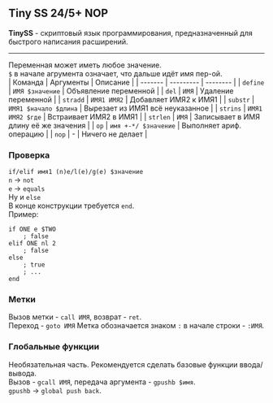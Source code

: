 ## Tiny SS 24/5+ NOP
**TinySS** - скриптовый язык программирования, предназначенный для быстрого написания расширений.

---
Переменная может иметь любое значение.  
`$` в начале агрумента означает, что дальше идёт имя пер-ой.  
| Команда | Аргументы | Описание |
| ------- | --------- | -------- |
| `define` | `ИМЯ $значение` | Объявление переменной |
| `del` | `ИМЯ` | Удаление переменной |
| `stradd` | `ИМЯ1 ИМЯ2` | Добавляет ИМЯ2 к ИМЯ1 |
| `substr` | `ИМЯ1 $начало $длина` | Вырезает из ИМЯ1 всё неуказанное |
| `strins` | `ИМЯ1 ИМЯ2 $где` | Встраивает ИМЯ2 в ИМЯ1 |
| `strlen` | `ИМЯ` | Записывает в ИМЯ длину её же значения |
| `op` | `имя +-*/ $значение` | Выполняет ариф. операцию |
| `nop` | - | Ничего не делает |

### Проверка
`if/elif имя1 (n)e/l(e)/g(e) $значение`  
`n` -> `not`  
`e` -> `equals`  
Ну и `else`  
В конце конструкции требуется `end`.  
Пример:
```
if ONE e $TWO
	; false
elif ONE nl 2
	; false
else
	; true
	; ...
end
```

### Метки
Вызов метки - `call ИМЯ`, возврат - `ret`.  
Переход - `goto ИМЯ`
Метка обозначается знаком `:` в начале строки - `:ИМЯ`.
### Глобальные функции
Необязательная часть. Рекомендуется сделать базовые функции ввода/вывода.  
Вызов - `gcall ИМЯ`, передача аргумента - `gpushb $имя`.  
`gpushb` -> `global push back`.  
